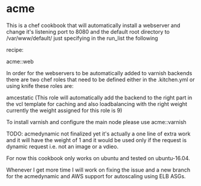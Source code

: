 # acme

This is a chef cookbook that will automatically install a webserver and change it's listening port to 8080 and the default root directory to /var/www/default/ just specifying in the run_list the following

recipe:

acme::web

In order for the webservers to be automatically added to varnish backends there are two chef roles that need to be defined either in the .kitchen.yml or using knife these roles are:

amcestatic (This role will automatically add the backend to the right part in the vcl template for caching and also loadbalancing with the right weight currently the weight assigned for this role is 9)

To install varnish and configure the main node please use acme::varnish

TODO: acmedynamic not finalized yet it's actually a one line of extra work and it will have the weight of 1 and it would be used only if the request is dynamic request i.e. not an image or a vdieo.

For now this cookbook only works on ubuntu and tested on ubuntu-16.04.

Whenever I get more time I will work on fixing the issue and a new branch for the acmedynamic and AWS support for autoscaling using ELB ASGs.

